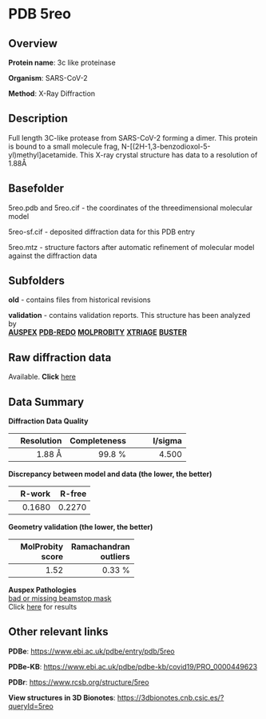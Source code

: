 # PDB 5reo

## Overview

**Protein name**: 3c like proteinase

**Organism**: SARS-CoV-2

**Method**: X-Ray Diffraction

## Description

Full length 3C-like protease from SARS-CoV-2 forming a dimer. This protein is bound to a small molecule frag, N-[(2H-1,3-benzodioxol-5-yl)methyl]acetamide. This X-ray crystal structure has data to a resolution of 1.88Å

## Basefolder

5reo.pdb and 5reo.cif - the coordinates of the threedimensional molecular model

5reo-sf.cif - deposited diffraction data for this PDB entry

5reo.mtz - structure factors after automatic refinement of molecular model against the diffraction data

## Subfolders



**old** - contains files from historical revisions

**validation** - contains validation reports. This structure has been analyzed by <br>[**AUSPEX**](https://github.com/thorn-lab/coronavirus_structural_task_force/tree/master/pdb/3c_like_proteinase/SARS-CoV-2/5reo/validation/auspex) [**PDB-REDO**](https://github.com/thorn-lab/coronavirus_structural_task_force/tree/master/pdb/3c_like_proteinase/SARS-CoV-2/5reo/validation/pdb-redo) [**MOLPROBITY**](https://github.com/thorn-lab/coronavirus_structural_task_force/tree/master/pdb/3c_like_proteinase/SARS-CoV-2/5reo/validation/molprobity) [**XTRIAGE**](https://github.com/thorn-lab/coronavirus_structural_task_force/blob/master/pdb/3c_like_proteinase/SARS-CoV-2/5reo/validation/Xtriage_output.log) [**BUSTER**](https://www.globalphasing.com/buster/wiki/index.cgi?Covid19Pdb5REO) 



## Raw diffraction data

Available. **Click** [here](https://zenodo.org/record/3730956) 

## Data Summary
**Diffraction Data Quality**

|   | Resolution | Completeness| I/sigma |
|---|-------------:|----------------:|--------------:|
|   |1.88 Å|99.8  %|<img width=50/>4.500|

**Discrepancy between model and data (the lower, the better)**

|   | **R-work**| **R-free**   
|---|-------------:|----------------:|           
||  0.1680|  0.2270|

**Geometry validation (the lower, the better)**

|   |**MolProbity<br>score**| **Ramachandran<br>outliers** 
|---|-------------:|----------------:|
||  1.52|  0.33 %|

**Auspex Pathologies**<br> [bad or missing beamstop mask](https://www.auspex.de/pathol/#2)<br>Click [here](https://github.com/thorn-lab/coronavirus_structural_task_force/blob/master/pdb/3c_like_proteinase/SARS-CoV-2/5reo/validation/auspex/5reo_auspex_comments.txt)  for results

 



## Other relevant links 
**PDBe**:  https://www.ebi.ac.uk/pdbe/entry/pdb/5reo

**PDBe-KB**: https://www.ebi.ac.uk/pdbe/pdbe-kb/covid19/PRO_0000449623 
 
**PDBr**: https://www.rcsb.org/structure/5reo 

**View structures in 3D Bionotes**: https://3dbionotes.cnb.csic.es/?queryId=5reo

